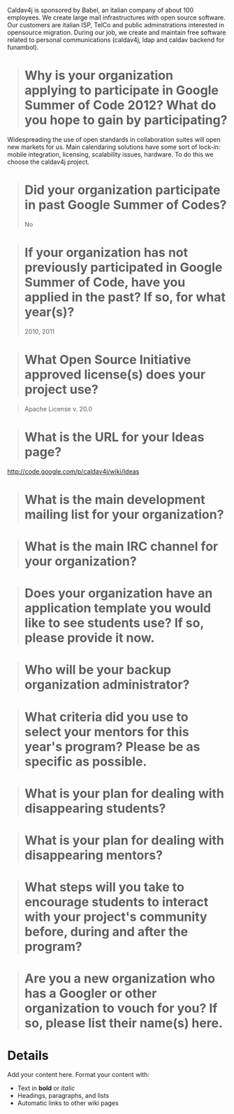 Caldav4j is sponsored by Babel, an italian company of about 100 employees. We create large mail infrastructures with open source software. Our customers are italian ISP, TelCo and public adminstrations interested in opensource migration. During our job, we create and maintain free software related to personal communications (caldav4j, ldap and caldav backend for funambol).

> # Why is your organization applying to participate in Google Summer of Code 2012? What do you hope to gain by participating? #

Widespreading the use of open standards in collaboration suites will open new markets for us. Main calendaring solutions have some sort of lock-in: mobile integration, licensing, scalability issues, hardware. To do this we choose the caldav4j project.

> # Did your organization participate in past Google Summer of Codes? #
> No

> # If your organization has not previously participated in Google Summer of Code, have you applied in the past? If so, for what year(s)? #
> 2010, 2011

> # What Open Source Initiative approved license(s) does your project use? #

> Apache License v. 20.0

> # What is the URL for your Ideas page? #
http://code.google.com/p/caldav4j/wiki/Ideas

> # What is the main development mailing list for your organization? #

> # What is the main IRC channel for your organization? #

> # Does your organization have an application template you would like to see students use? If so, please provide it now. #

> # Who will be your backup organization administrator? #

> # What criteria did you use to select your mentors for this year's program? Please be as specific as possible. #


> # What is your plan for dealing with disappearing students? #

> # What is your plan for dealing with disappearing mentors? #

> # What steps will you take to encourage students to interact with your project's community before, during and after the program? #

> # Are you a new organization who has a Googler or other organization to vouch for you? If so, please list their name(s) here. #



# Details #

Add your content here.  Format your content with:
  * Text in **bold** or _italic_
  * Headings, paragraphs, and lists
  * Automatic links to other wiki pages